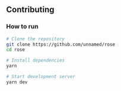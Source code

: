 ## Contributing

### How to run
```bash
# Clone the repository
git clone https://github.com/unnamed/rose
cd rose

# Install dependencies
yarn

# Start development server
yarn dev
```